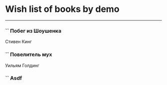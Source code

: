 # Wish list of books by demo
---

### `` Побег из Шоушенка
Стивен Кинг

### `` Повелитель мух
Уильям Голдинг

### `` Asdf


